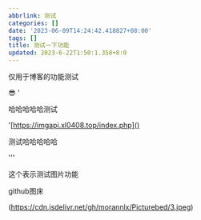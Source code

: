 ```yaml
---
abbrlink: 测试
categories: []
date: '2023-06-09T14:24:42.418827+08:00'
tags: []
title: 测试一下功能
updated: 2023-6-22T1:50:1.358+8:0
---
```

仅用于博客的功能测试

😎 '

哈哈哈哈哈测试

'[https://imgapi.xl0408.top/index.php]()

测试哈哈哈哈哈

'''

这个表示测试图片功能

github图床

(https://cdn.jsdelivr.net/gh/morannlx/Picturebed/3.jpeg)
